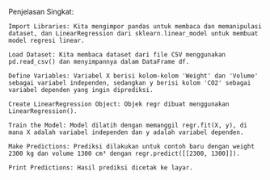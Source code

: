 Penjelasan Singkat:

    Import Libraries: Kita mengimpor pandas untuk membaca dan memanipulasi dataset, dan LinearRegression dari sklearn.linear_model untuk membuat model regresi linear.

    Load Dataset: Kita membaca dataset dari file CSV menggunakan pd.read_csv() dan menyimpannya dalam DataFrame df.

    Define Variables: Variabel X berisi kolom-kolom 'Weight' dan 'Volume' sebagai variabel independen, sedangkan y berisi kolom 'CO2' sebagai variabel dependen yang ingin diprediksi.

    Create LinearRegression Object: Objek regr dibuat menggunakan LinearRegression().

    Train the Model: Model dilatih dengan memanggil regr.fit(X, y), di mana X adalah variabel independen dan y adalah variabel dependen.

    Make Predictions: Prediksi dilakukan untuk contoh baru dengan weight 2300 kg dan volume 1300 cm³ dengan regr.predict([[2300, 1300]]).

    Print Predictions: Hasil prediksi dicetak ke layar.